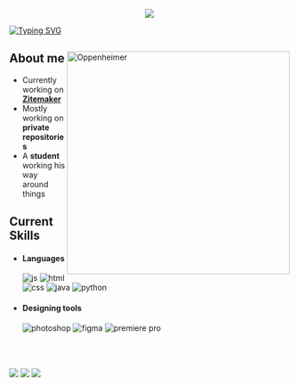 <p align = center ><img src="https://i.imgur.com/jUhpTlm.png"> </p>

[![Typing SVG](https://readme-typing-svg.demolab.com?font=Instrument+Sans&pause=1000&width=435&lines=venezuelan+trillionaire)](https://git.io/typing-svg)
<div>

<img align="right" width="400" alt="Oppenheimer" src="https://i.imgur.com/PDSlpKu.png"/>

<h2> About me </h2>
   
 - Currently working on <a href="https://github.com/zitemaker">**Zitemaker**</a>
 - Mostly working on **private repositories**
 - A **student** working his way around things
   
 <h2> Current Skills </h2>
   
 - <h4> Languages </h4>
   <img src = "https://img.shields.io/badge/JavaScript-323330?style=for-the-badge&logo=javascript&logoColor=F7DF1E" alt = "js" />
   <img src = "https://img.shields.io/badge/HTML5-E34F26?style=for-the-badge&logo=html5&logoColor=white" alt = "html" />
   <img src = "https://img.shields.io/badge/CSS3-1572B6?style=for-the-badge&logo=css3&logoColor=white" alt = "css" />
   <img src = "https://img.shields.io/badge/java-%23ED8B00.svg?style=for-the-badge&logo=java&logoColor=white" alt = "java" />
   <img src = "https://img.shields.io/badge/python-3670A0?style=for-the-badge&logo=python&logoColor=ffdd54" alt = "python" />
   
   
 - <h4> Designing tools </h4>
   <img src = "https://img.shields.io/badge/adobe%20photoshop-%2331A8FF.svg?style=for-the-badge&logo=adobe%20photoshop&logoColor=white" alt = "photoshop" />
   <img src = "https://img.shields.io/badge/figma-%23F24E1E.svg?style=for-the-badge&logo=figma&logoColor=white" alt = "figma" />
   <img src = "https://img.shields.io/badge/Adobe%20Premiere%20Pro-9999FF.svg?style=for-the-badge&logo=Adobe%20Premiere%20Pro&logoColor=white)" alt = "premiere pro" />
   
   </br></br>
   
 


<img align="center" src="https://github-readme-stats.vercel.app/api?username=adolfhustler&theme=tokyonight&show_icons=true&hide_border=true&count_private=true">
<img align="center" src="https://github-readme-streak-stats.herokuapp.com/?user=adolfhustler&theme=tokyonight&hide_border=true">
<img align="center" src="https://github-readme-stats.vercel.app/api/top-langs/?username=adolfhustler&theme=tokyonight&show_icons=true&hide_border=true&layout=compact">
 


</div>
